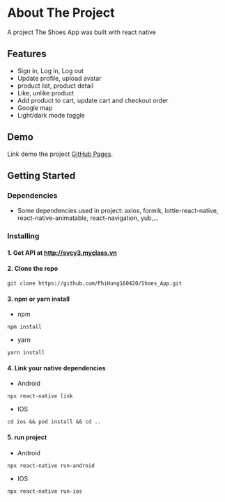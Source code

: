 # About The Project

A project The Shoes App was built with react native

## Features

- Sign in, Log in, Log out
- Update profile, upload avatar
- product list, product detail
- Like, unlike product
- Add product to cart, update cart and checkout order
- Google map
- Light/dark mode toggle

## Demo

Link demo the project [GitHub Pages](https://pages.github.com/).

## Getting Started

### Dependencies

- Some dependencies used in project: axios, formik, lottie-react-native, react-native-animatable, react-navigation, yub,...

### Installing

#### 1. Get API at http://svcy3.myclass.vn

#### 2. Clone the repo

```
git clone https://github.com/PhiHung160420/Shoes_App.git
```

#### 3. npm or yarn install

- npm

```
npm install
```

- yarn

```
yarn install
```

#### 4. Link your native dependencies

- Android

```
npx react-native link
```

- IOS

```
cd ios && pod install && cd ..
```

#### 5. run project

- Android

```
npx react-native run-android
```

- IOS

```
npx react-native run-ios
```
